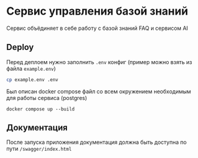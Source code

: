 # Сервис управления базой знаний

Сервис объёдиняет в себе работу с базой знаний FAQ и сервисом AI

## Deploy

Перед деплоем нужно заполнить `.env` конфиг (пример можно взять из файла `example.env`)
```bash
cp example.env .env
```

Был описан docker compose файл со всем окружением необходимым для работы сервиса (postgres)
```
docker compose up --build
```

## Документация

После запуска приложения документация должна быть доступна по пути `/swagger/index.html`
